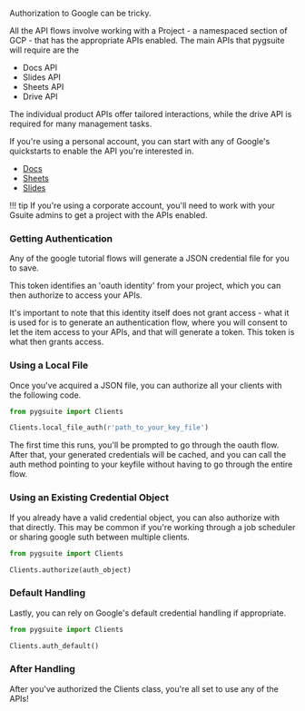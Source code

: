 Authorization to Google can be tricky.

All the API flows involve working with a Project - a namespaced section of GCP - 
that has the appropriate APIs enabled. The main APIs that pygsuite will require 
are the 

- Docs API
- Slides API
- Sheets API
- Drive API

The individual product APIs offer tailored interactions, while the drive API
is required for many management tasks. 

If you're using a personal account, you can start with any of Google's quickstarts
to enable the API you're interested in.

- [Docs](https://developers.google.com/docs/api/quickstart/python)
- [Sheets](https://developers.google.com/sheets/api/quickstart/python)
- [Slides](https://developers.google.com/slides/api/quickstart/python)

<!-- prettier-ignore-start -->
!!! tip
    If you're using a corporate account, you'll need to work with your Gsuite admins
    to get a project with the APIs enabled. 
<!-- prettier-ignore-end -->

### Getting Authentication

Any of the google tutorial flows will generate a JSON credential file for you to save.

This token identifies an 'oauth identity' from your project, which you can 
then authorize to access your APIs. 

It's important to note that this identity itself does not grant access - what it is
used for is to generate an authentication flow, where you will consent to let the
item access to your APIs, and that will generate a token. This token is what then
grants access.

### Using a Local File

Once you've acquired a JSON file, you can authorize all your clients with the following code.

```python
from pygsuite import Clients

Clients.local_file_auth(r'path_to_your_key_file')

```

The first time this runs, you'll be prompted to go through the oauth flow.
After that, your generated credentials will be cached, and you can 
call the auth method pointing to your keyfile without having to go 
through the entire flow. 

### Using an Existing Credential Object

If you already have a valid credential object, you can also authorize with that directly.
This may be common if you're working through a job scheduler or sharing google suth
between multiple clients.

```python
from pygsuite import Clients

Clients.authorize(auth_object)

```

### Default Handling

Lastly, you can rely on Google's default credential handling if appropriate.

```python
from pygsuite import Clients

Clients.auth_default()

```

### After Handling

After you've authorized the Clients class, you're all set to use any of the APIs!
